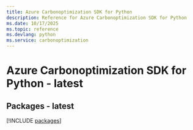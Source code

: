 ```yaml
---
title: Azure Carbonoptimization SDK for Python
description: Reference for Azure Carbonoptimization SDK for Python
ms.date: 10/17/2025
ms.topic: reference
ms.devlang: python
ms.service: carbonoptimization
---
```

# Azure Carbonoptimization SDK for Python - latest
## Packages - latest
[!INCLUDE [packages](carbonoptimization-index.md)]